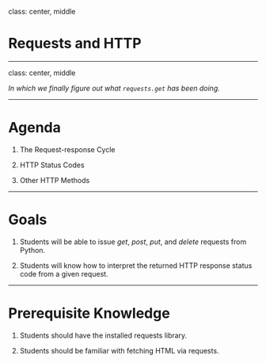 class: center, middle

# Requests and HTTP

---
class: center, middle

*In which we finally figure out what `requests.get` has been doing.*

---

# Agenda

1. The Request-response Cycle

2. HTTP Status Codes

3. Other HTTP Methods

---

# Goals

1. Students will be able to issue *get*, *post*, *put*, and *delete* requests from Python.

2. Students will know how to interpret the returned HTTP response status code from a given request.

---

# Prerequisite Knowledge

1. Students should have the installed requests library.

2. Students should be familiar with fetching HTML via requests.
